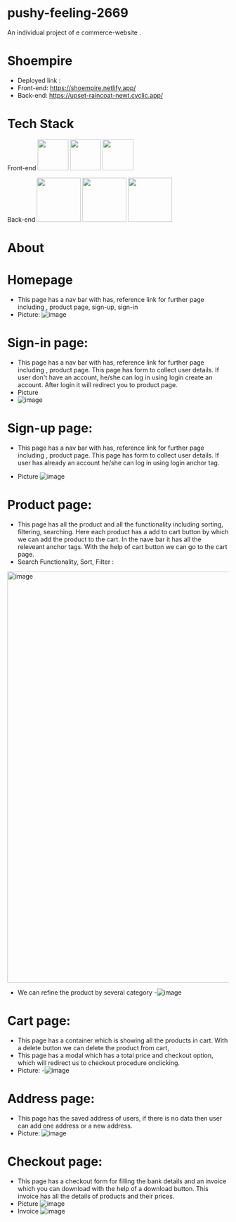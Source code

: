 # pushy-feeling-2669
An individual project of e commerce-website . 

# Shoempire 
- Deployed link : 
- Front-end: https://shoempire.netlify.app/
- Back-end: https://upset-raincoat-newt.cyclic.app/

# Tech Stack
  Front-end
<img src="https://cdn.jsdelivr.net/npm/programming-languages-logos/src/javascript/javascript.png" height="70"> <img src="https://cdn.jsdelivr.net/gh/devicons/devicon/icons/html5/html5-original.svg" height="70"/> <img src="https://cdn.jsdelivr.net/gh/devicons/devicon/icons/css3/css3-original.svg" height="70"/> 

 Back-end
<img src="https://cdn.jsdelivr.net/gh/devicons/devicon/icons/nodejs/nodejs-original-wordmark.svg" height="100"/> <img src="https://cdn.jsdelivr.net/gh/devicons/devicon/icons/express/express-original-wordmark.svg" height="100"/> <img src="https://cdn.jsdelivr.net/gh/devicons/devicon/icons/mongodb/mongodb-original-wordmark.svg" height="100"/>
          
              
# About
# Homepage 
- This page has a nav bar with has, reference link for further page including , product page, sign-up, sign-in
- Picture: 
![image](https://github.com/pkthapliyal/pushy-feeling-2669/assets/121335947/1d227c7e-646a-4a5c-b516-d9ecbedada4e)

# Sign-in page: 
- This page has a nav bar with has, reference link for further page including , product page. This page has form to collect user details. If user don't have an account, he/she can log in using login create an account. After login it will redirect you to product page.
- Picture
- ![image](https://github.com/pkthapliyal/pushy-feeling-2669/assets/121335947/960e9938-f97f-4940-91da-87ede73145c5)


# Sign-up page:
- This page has a nav bar with has, reference link for further page including , product page. This page has form to collect user details. If user has already an account  he/she can log in using login anchor tag.

- Picture
![image](https://github.com/pkthapliyal/pushy-feeling-2669/assets/121335947/0e0f0b37-6fcd-418e-b58b-1ab7744dcc7b)

# Product page: 
- This page has all the product and all the functionality including sorting, filtering,  searching. Here each product has a add to cart button by which we can add the product to the cart. In the nave bar it has all the releveant anchor tags. With the help of cart button we can go to the cart page.
- Search Functionality,  Sort, Filter : 
<img width="934" alt="image" src="https://github.com/pkthapliyal/pushy-feeling-2669/assets/121335947/9558ce7b-6e1e-4b08-8c75-0abfd22f9a0f">

- We can refine the product by several category
-![image](https://github.com/pkthapliyal/pushy-feeling-2669/assets/121335947/2bf84adf-da5b-456f-b6df-9eec291839cc)

# Cart page: 
- This page has a container which is showing all the products in cart. With a delete button we can delete the product from cart,
- This page has a modal which has a total price and checkout option, which will redirect us to checkout procedure onclicking. 
- Picture: 
-![image](https://github.com/pkthapliyal/pushy-feeling-2669/assets/121335947/5100c541-eb07-4c3c-b983-c1049f2caa12)

# Address page: 
-  This page has the saved address of users, if there is no data then user can add one address or a new address. 
-  Picture: 
![image](https://github.com/pkthapliyal/pushy-feeling-2669/assets/121335947/e1f31ac9-c998-4254-b4f7-fe4d7dc064f1)
# Checkout page: 
- This page has a checkout form for filling the bank details and an invoice which you can download with the help of a download button. This invoice has all the details of products and their prices.
- Picture 
  ![image](https://github.com/pkthapliyal/pushy-feeling-2669/assets/121335947/dd4204d4-a151-457a-bd9e-698600d492f8)
- Invoice
 ![image](https://github.com/pkthapliyal/pushy-feeling-2669/assets/121335947/a942dd5b-6194-4e17-abf1-c29cc04489e9)






